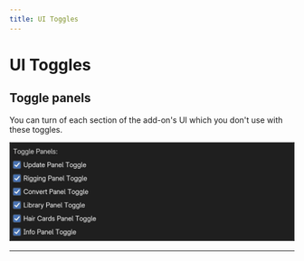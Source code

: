 ```yaml
---
title: UI Toggles
---
```


# UI Toggles

## Toggle panels
You can turn of each section of the add-on's UI which you don't use with these toggles.

![image](../assets/images/preferences/06.jpg)

---